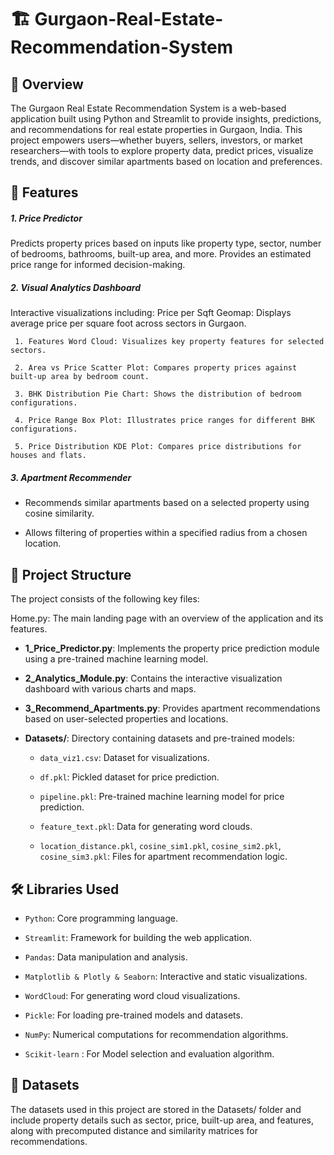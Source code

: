 # 🏗️ Gurgaon-Real-Estate-Recommendation-System

## 📌 Overview

The Gurgaon Real Estate Recommendation System is a web-based application built using Python and Streamlit to provide insights, predictions, and recommendations for real estate properties in Gurgaon, India. This project empowers users—whether buyers, sellers, investors, or market researchers—with tools to explore property data, predict prices, visualize trends, and discover similar apartments based on location and preferences.


## 🌟 Features

##### 1. Price Predictor
Predicts property prices based on inputs like property type, sector, number of bedrooms, bathrooms, built-up area, and more.
Provides an estimated price range for informed decision-making.



##### 2. Visual Analytics Dashboard
Interactive visualizations including:
Price per Sqft Geomap: Displays average price per square foot across sectors in Gurgaon.

     1. Features Word Cloud: Visualizes key property features for selected sectors.
     
     2. Area vs Price Scatter Plot: Compares property prices against built-up area by bedroom count.
     
     3. BHK Distribution Pie Chart: Shows the distribution of bedroom configurations.
     
     4. Price Range Box Plot: Illustrates price ranges for different BHK configurations.
     
     5. Price Distribution KDE Plot: Compares price distributions for houses and flats.



##### 3. Apartment Recommender
- Recommends similar apartments based on a selected property using cosine similarity.
  
- Allows filtering of properties within a specified radius from a chosen location.



## 🧱 Project Structure

The project consists of the following key files:

Home.py: The main landing page with an overview of the application and its features.

- **1_Price_Predictor.py**: Implements the property price prediction module using a pre-trained machine learning model.

- **2_Analytics_Module.py**: Contains the interactive visualization dashboard with various charts and maps.

- **3_Recommend_Apartments.py**: Provides apartment recommendations based on user-selected properties and locations.

- **Datasets/**: Directory containing datasets and pre-trained models:

    - `data_viz1.csv`: Dataset for visualizations.

    - `df.pkl`: Pickled dataset for price prediction.

    - `pipeline.pkl`: Pre-trained machine learning model for price prediction.

    - `feature_text.pkl`: Data for generating word clouds.

    - `location_distance.pkl`, `cosine_sim1.pkl`, `cosine_sim2.pkl`, `cosine_sim3.pkl`: Files          for apartment recommendation logic.
 

## 🛠️ Libraries Used

- `Python`: Core programming language.

- `Streamlit`: Framework for building the web application.

- `Pandas`: Data manipulation and analysis.

- `Matplotlib & Plotly & Seaborn`: Interactive and static visualizations.

- `WordCloud`: For generating word cloud visualizations.

- `Pickle`: For loading pre-trained models and datasets.

- `NumPy`: Numerical computations for recommendation algorithms.

- `Scikit-learn` : For Model selection and evaluation algorithm.


## 📂 Datasets

The datasets used in this project are stored in the Datasets/ folder and include property details such as sector, price, built-up area, and features, along with precomputed distance and similarity matrices for recommendations.
